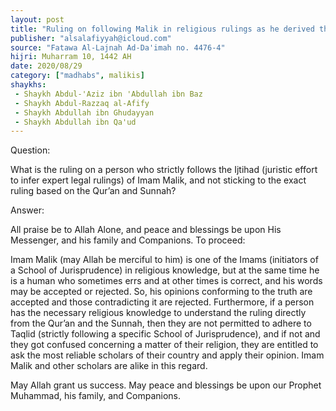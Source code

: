 ```yaml
---
layout: post
title: "Ruling on following Malik in religious rulings as he derived them"
publisher: "alsalafiyyah@icloud.com"
source: "Fatawa Al-Lajnah Ad-Da'imah no. 4476-4"
hijri: Muharram 10, 1442 AH
date: 2020/08/29
category: ["madhabs", malikis]
shaykhs: 
 - Shaykh Abdul-'Aziz ibn 'Abdullah ibn Baz
 - Shaykh Abdul-Razzaq al-Afify
 - Shaykh Abdullah ibn Ghudayyan
 - Shaykh Abdullah ibn Qa'ud
---
```


Question: 

What is the ruling on a person who strictly follows the Ijtihad (juristic effort to infer expert legal rulings) of Imam Malik, and not sticking to the exact ruling based on the Qur’an and Sunnah?

Answer:

All praise be to Allah Alone, and peace and blessings be upon His Messenger, and his family and Companions. To proceed: 

Imam Malik (may Allah be merciful to him) is one of the Imams (initiators of a School of Jurisprudence) in religious knowledge, but at the same time he is a human who sometimes errs and at other times is correct, and his words may be accepted or rejected. So, his opinions conforming to the truth are accepted and those contradicting it are rejected. Furthermore, if a person has the necessary religious knowledge to understand the ruling directly from the Qur’an and the Sunnah, then they are not permitted to adhere to Taqlid (strictly following a specific School of Jurisprudence), and if not and they got confused concerning a matter of their religion, they are entitled to ask the most reliable scholars of their country and apply their opinion. Imam Malik and other scholars are alike in this regard.

May Allah grant us success. May peace and blessings be upon our Prophet Muhammad, his family, and Companions.
